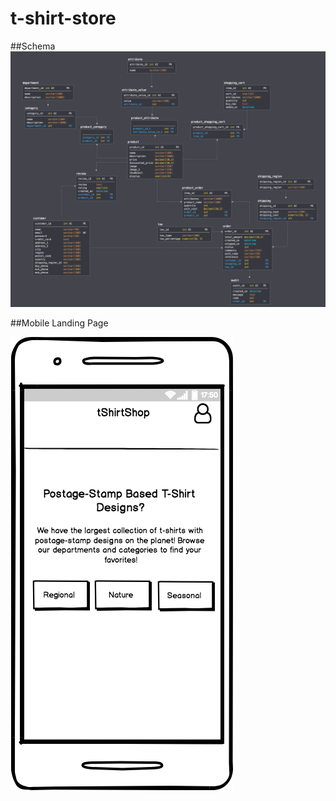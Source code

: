 # t-shirt-store

##Schema
![Pic of Schema](./Schema.png "Schema")

##Mobile Landing Page

![Pic of Schema](./WireFrames/Mobile-Landing.png "Schema")